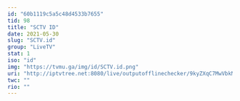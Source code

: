 ```yaml
---
id: "60b1119c5a5c48d4533b7655"
tid: 98
title: "SCTV ID"
date: 2021-05-30
slug: "SCTV.id"
group: "LiveTV"
stat: 1
iso: "id"
img: "https://tvmu.ga/img/id/SCTV.id.png"
uri: "http://iptvtree.net:8080/live/outputofflinechecker/9kyZXqC7MwVbkMnJmf/162141.m3u8"
twc: ""
rio: ""
---
```

